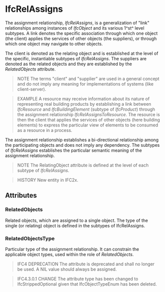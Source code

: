 # IfcRelAssigns

The assignment relationship, _IfcRelAssigns_, is a generalization of "link" relationships among instances of _IfcObject_ and its various 1^st^ level subtypes. A link denotes the specific association through which one object (the client) applies the services of other objects (the suppliers), or through which one object may navigate to other objects.

The client is denoted as the relating object and is established at the level of the specific, instantiable subtypes of _IfcRelAssigns_. The suppliers are denoted as the related objects and they are established by the _RelatedObjects_ attribute.

> NOTE  The terms "client" and "supplier" are used in a general concept and do not imply any meaning for implementations of systems (like client-server).

> EXAMPLE  A resource may receive information about its nature of representing real building products by establishing a link between _IfcResource_ and _IfcBuildingElement_ (subtype of _IfcProduct_) through the assignment relationship _IfcRelAssignsToResource_. The resource is then the client that applies the services of other objects (here building elements) to express the particular view of elements to be consumed as a resource in a process.

The assignment relationship establishes a bi-directional relationship among the participating objects and does not imply any dependency. The subtypes of _IfcRelAssigns_ establishes the particular semantic meaning of the assignment relationship.

> NOTE  The RelatingObject attribute is defined at the level of each subtype of _IfcRelAssigns_. 

> HISTORY  New entity in IFC2x.

## Attributes

### RelatedObjects
Related objects, which are assigned to a single object. The type of the single (or relating) object is defined in the subtypes of IfcRelAssigns.

### RelatedObjectsType
Particular type of the assignment relationship. It can constrain the applicable object types, used within the role of _RelatedObjects_.

> IFC4 DEPRECATION The attribute is deprecated and shall no longer be used. A NIL value should always be assigned.

> IFC4.3.0.1 CHANGE The attribute type has been changed to IfcStrippedOptional given that IfcObjectTypeEnum has been deleted.
